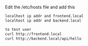 Edit the /etc/hosts file and add this
```bash
localhost ip addr and frontend.local
localhost ip addr and backend.local

to test user 
curl http://frontend.local
curl http://backend.local/api/hello
```